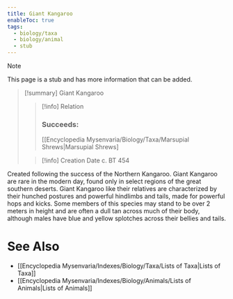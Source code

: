 ```yaml
---
title: Giant Kangaroo
enableToc: true
tags:
  - biology/taxa
  - biology/animal
  - stub
---
```


> [!note]
> This page is a stub and has more information that can be added.

> [!summary] Giant Kangaroo
> > [!info] Relation
> > ### Succeeds:
> > [[Encyclopedia Mysenvaria/Biology/Taxa/Marsupial Shrews|Marsupial Shrews]
>
> > [!info] Creation Date
> > c. BT 454

Created following the success of the Northern Kangaroo. Giant Kangaroo are rare in the modern day, found only in select regions of the great southern deserts. Giant Kangaroo like their relatives are characterized by their hunched postures and powerful hindlimbs and tails, made for powerful hops and kicks. Some members of this species may stand to be over 2 meters in height and are often a dull tan across much of their body, although males have blue and yellow splotches across their bellies and tails.

# See Also
- [[Encyclopedia Mysenvaria/Indexes/Biology/Taxa/Lists of Taxa|Lists of Taxa]]
- [[Encyclopedia Mysenvaria/Indexes/Biology/Animals/Lists of Animals|Lists of Animals]]
